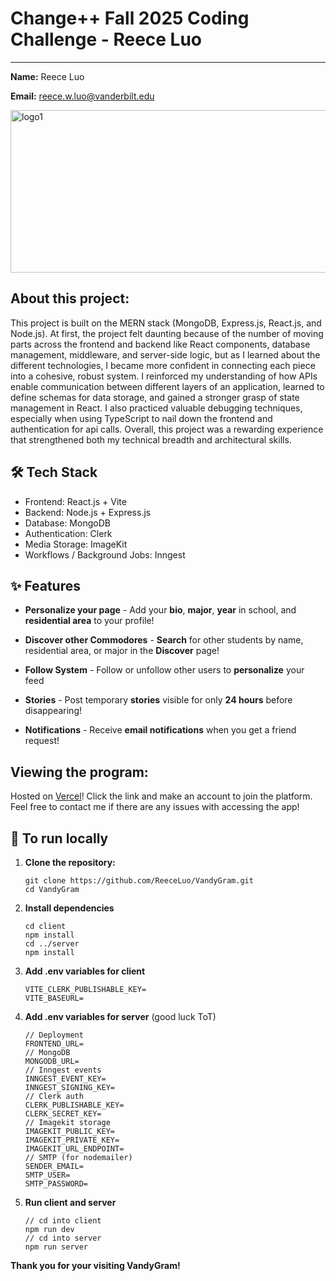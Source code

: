 # Change++ Fall 2025 Coding Challenge - Reece Luo
---

**Name:** Reece Luo

**Email:** reece.w.luo@vanderbilt.edu

<img width="961" height="260" alt="logo1" src="https://github.com/user-attachments/assets/3cdfd606-e6f5-4259-bf91-a460ce34b7aa" />

## About this project:
This project is built on the MERN stack (MongoDB, Express.js, React.js, and Node.js). At first, the project felt daunting because of the number of moving parts across the frontend and backend like React components, database management, middleware, and server-side logic, but as I learned about the different technologies, I became more confident in connecting each piece into a cohesive, robust system. I reinforced my understanding of how APIs enable communication between different layers of an application, learned to define schemas for data storage, and gained a stronger grasp of state management in React. I also practiced valuable debugging techniques, especially when using TypeScript to nail down the frontend and authentication for api calls. Overall, this project was a rewarding experience that strengthened both my technical breadth and architectural skills.

## 🛠️ Tech Stack
- Frontend: React.js + Vite
- Backend: Node.js + Express.js
- Database: MongoDB
- Authentication: Clerk
- Media Storage: ImageKit
- Workflows / Background Jobs: Inngest

## ✨ Features  
- **Personalize your page** - Add your **bio**, **major**, **year** in school, and **residential area** to your profile!
  
- **Discover other Commodores** - **Search** for other students by name, residential area, or major in the **Discover** page!

- **Follow System** - Follow or unfollow other users to **personalize** your feed  

- **Stories** - Post temporary **stories** visible for only **24 hours** before disappearing!

- **Notifications** - Receive **email notifications** when you get a friend request!  


## Viewing the program:
Hosted on [Vercel](https://vandy-gram-deployment.vercel.app/)! Click the link and make an account to join the platform. Feel free to contact me if there are any issues with accessing the app!


## 🚀 To run locally
1. **Clone the repository:**
   ```
   git clone https://github.com/ReeceLuo/VandyGram.git
   cd VandyGram
   ```
2. **Install dependencies**
   ```
   cd client
   npm install
   cd ../server
   npm install
   ```
3. **Add .env variables for client**
   ```
   VITE_CLERK_PUBLISHABLE_KEY=
   VITE_BASEURL=
   ```
4. **Add .env variables for server** (good luck ToT)
   ```
   // Deployment
   FRONTEND_URL=
   // MongoDB
   MONGODB_URL=
   // Inngest events
   INNGEST_EVENT_KEY=
   INNGEST_SIGNING_KEY=
   // Clerk auth
   CLERK_PUBLISHABLE_KEY=
   CLERK_SECRET_KEY=
   // Imagekit storage
   IMAGEKIT_PUBLIC_KEY=
   IMAGEKIT_PRIVATE_KEY=
   IMAGEKIT_URL_ENDPOINT=
   // SMTP (for nodemailer)
   SENDER_EMAIL=
   SMTP_USER=
   SMTP_PASSWORD=
   ```
5. **Run client and server**
   ```
   // cd into client
   npm run dev
   // cd into server
   npm run server
   ```
  
**Thank you for your visiting VandyGram!**
